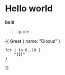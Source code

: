 
# Hello world

**bold**

> quote


{{
    Greet {
        name: "Dioxus"
    }

    for i in 0..10 {
        "{i}"
    }
}}
